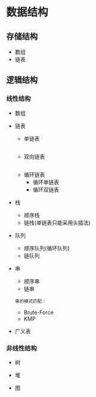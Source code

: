 # 数据结构

## 存储结构
* 数组
* 链表

## 逻辑结构

### 线性结构
* 数组
   
* 链表
  * 单链表
    ```Mermaid
    ```  
  * 双向链表 
    ```Mermaid
    ``` 
  * 循环链表
    * 循环单链表
    * 循环双链表
         
* 栈   
  * 顺序栈
  * 链栈(单链表只能采用头插法)

* 队列
  * 顺序队列(循环队列)
  * 链队列
       
* 串 
  * 顺序串 
  * 链串
    
  `串的模式匹配：`
   * Brute-Force
   * KMP

* 广义表

### 非线性结构
* 树
  
* 堆
  
* 图